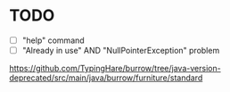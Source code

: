 # TODO

- [ ] "help" command
- [ ] "Already in use" AND "NullPointerException" problem

https://github.com/TypingHare/burrow/tree/java-version-deprecated/src/main/java/burrow/furniture/standard